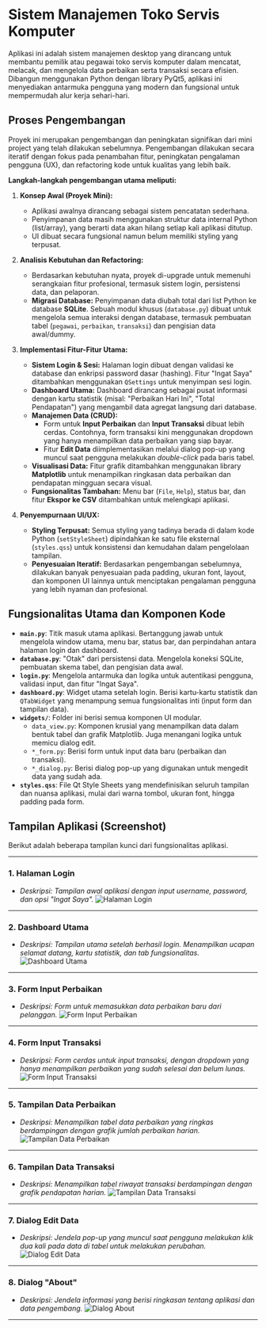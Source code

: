 # Sistem Manajemen Toko Servis Komputer

Aplikasi ini adalah sistem manajemen desktop yang dirancang untuk membantu pemilik atau pegawai toko servis komputer dalam mencatat, melacak, dan mengelola data perbaikan serta transaksi secara efisien. Dibangun menggunakan Python dengan library PyQt5, aplikasi ini menyediakan antarmuka pengguna yang modern dan fungsional untuk mempermudah alur kerja sehari-hari.

## Proses Pengembangan

Proyek ini merupakan pengembangan dan peningkatan signifikan dari mini project yang telah dilakukan sebelumnya. Pengembangan dilakukan secara iteratif dengan fokus pada penambahan fitur, peningkatan pengalaman pengguna (UX), dan refactoring kode untuk kualitas yang lebih baik.

**Langkah-langkah pengembangan utama meliputi:**

1.  **Konsep Awal (Proyek Mini):**
    * Aplikasi awalnya dirancang sebagai sistem pencatatan sederhana.
    * Penyimpanan data masih menggunakan struktur data internal Python (list/array), yang berarti data akan hilang setiap kali aplikasi ditutup.
    * UI dibuat secara fungsional namun belum memiliki styling yang terpusat.

2.  **Analisis Kebutuhan dan Refactoring:**
    * Berdasarkan kebutuhan nyata, proyek di-upgrade untuk memenuhi serangkaian fitur profesional, termasuk sistem login, persistensi data, dan pelaporan.
    * **Migrasi Database:** Penyimpanan data diubah total dari list Python ke database **SQLite**. Sebuah modul khusus (`database.py`) dibuat untuk mengelola semua interaksi dengan database, termasuk pembuatan tabel (`pegawai`, `perbaikan`, `transaksi`) dan pengisian data awal/dummy.

3.  **Implementasi Fitur-Fitur Utama:**
    * **Sistem Login & Sesi:** Halaman login dibuat dengan validasi ke database dan enkripsi password dasar (hashing). Fitur "Ingat Saya" ditambahkan menggunakan `QSettings` untuk menyimpan sesi login.
    * **Dashboard Utama:** Dashboard dirancang sebagai pusat informasi dengan kartu statistik (misal: "Perbaikan Hari Ini", "Total Pendapatan") yang mengambil data agregat langsung dari database.
    * **Manajemen Data (CRUD):**
        * Form untuk **Input Perbaikan** dan **Input Transaksi** dibuat lebih cerdas. Contohnya, form transaksi kini menggunakan dropdown yang hanya menampilkan data perbaikan yang siap bayar.
        * Fitur **Edit Data** diimplementasikan melalui dialog pop-up yang muncul saat pengguna melakukan *double-click* pada baris tabel.
    * **Visualisasi Data:** Fitur grafik ditambahkan menggunakan library **Matplotlib** untuk menampilkan ringkasan data perbaikan dan pendapatan mingguan secara visual.
    * **Fungsionalitas Tambahan:** Menu bar (`File`, `Help`), status bar, dan fitur **Ekspor ke CSV** ditambahkan untuk melengkapi aplikasi.

4.  **Penyempurnaan UI/UX:**
    * **Styling Terpusat:** Semua styling yang tadinya berada di dalam kode Python (`setStyleSheet`) dipindahkan ke satu file eksternal (`styles.qss`) untuk konsistensi dan kemudahan dalam pengelolaan tampilan.
    * **Penyesuaian Iteratif:** Berdasarkan pengembangan sebelumnya, dilakukan banyak penyesuaian pada padding, ukuran font, layout, dan komponen UI lainnya untuk menciptakan pengalaman pengguna yang lebih nyaman dan profesional.

## Fungsionalitas Utama dan Komponen Kode

-   **`main.py`**: Titik masuk utama aplikasi. Bertanggung jawab untuk mengelola window utama, menu bar, status bar, dan perpindahan antara halaman login dan dashboard.
-   **`database.py`**: "Otak" dari persistensi data. Mengelola koneksi SQLite, pembuatan skema tabel, dan pengisian data awal.
-   **`login.py`**: Mengelola antarmuka dan logika untuk autentikasi pengguna, validasi input, dan fitur "Ingat Saya".
-   **`dashboard.py`**: Widget utama setelah login. Berisi kartu-kartu statistik dan `QTabWidget` yang menampung semua fungsionalitas inti (input form dan tampilan data).
-   **`widgets/`**: Folder ini berisi semua komponen UI modular.
    -   `data_view.py`: Komponen krusial yang menampilkan data dalam bentuk tabel dan grafik Matplotlib. Juga menangani logika untuk memicu dialog edit.
    -   `*_form.py`: Berisi form untuk input data baru (perbaikan dan transaksi).
    -   `*_dialog.py`: Berisi dialog pop-up yang digunakan untuk mengedit data yang sudah ada.
-   **`styles.qss`**: File Qt Style Sheets yang mendefinisikan seluruh tampilan dan nuansa aplikasi, mulai dari warna tombol, ukuran font, hingga padding pada form.

## Tampilan Aplikasi (Screenshot)

Berikut adalah beberapa tampilan kunci dari fungsionalitas aplikasi.

---

### 1. Halaman Login
* *Deskripsi: Tampilan awal aplikasi dengan input username, password, dan opsi "Ingat Saya".*
    ![Halaman Login](screenshots/01_halaman_login.png)

---

### 2. Dashboard Utama
* *Deskripsi: Tampilan utama setelah berhasil login. Menampilkan ucapan selamat datang, kartu statistik, dan tab fungsionalitas.*
    ![Dashboard Utama](screenshots/02_dashboard_utama.png)

---

### 3. Form Input Perbaikan
* *Deskripsi: Form untuk memasukkan data perbaikan baru dari pelanggan.*
    ![Form Input Perbaikan](screenshots/03_form_input_perbaikan.png)

---

### 4. Form Input Transaksi
* *Deskripsi: Form cerdas untuk input transaksi, dengan dropdown yang hanya menampilkan perbaikan yang sudah selesai dan belum lunas.*
    ![Form Input Transaksi](screenshots/04_form_input_transaksi.png)

---

### 5. Tampilan Data Perbaikan
* *Deskripsi: Menampilkan tabel data perbaikan yang ringkas berdampingan dengan grafik jumlah perbaikan harian.*
    ![Tampilan Data Perbaikan](screenshots/05_tampilan_data_perbaikan.png)

---

### 6. Tampilan Data Transaksi
* *Deskripsi: Menampilkan tabel riwayat transaksi berdampingan dengan grafik pendapatan harian.*
    ![Tampilan Data Transaksi](screenshots/06_tampilan_data_transaksi.png)

---

### 7. Dialog Edit Data
* *Deskripsi: Jendela pop-up yang muncul saat pengguna melakukan klik dua kali pada data di tabel untuk melakukan perubahan.*
    ![Dialog Edit Data](screenshots/07_dialog_edit_data.png)

---

### 8. Dialog "About"
* *Deskripsi: Jendela informasi yang berisi ringkasan tentang aplikasi dan data pengembang.*
    ![Dialog About](screenshots/08_dialog_about.png)

---
